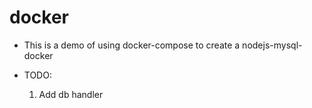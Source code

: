# docker

- This is a demo of using docker-compose to create a nodejs-mysql-docker

- TODO:
	1. Add db handler
